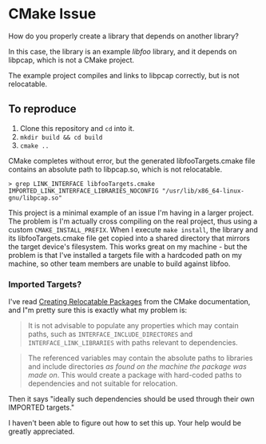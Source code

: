 CMake Issue
===========

How do you properly create a library that depends on another library?

In this case, the library is an example _libfoo_ library, and it depends on libpcap,
which is not a CMake project.

The example project compiles and links to libpcap correctly, but is not relocatable.

## To reproduce

1. Clone this repository and `cd` into it.
2. `mkdir build && cd build`
3. `cmake ..`

CMake completes without error, but the generated libfooTargets.cmake file contains
an absolute path to libpcap.so, which is not relocatable.

```
> grep LINK_INTERFACE libfooTargets.cmake
IMPORTED_LINK_INTERFACE_LIBRARIES_NOCONFIG "/usr/lib/x86_64-linux-gnu/libpcap.so"
```

This project is a minimal example of an issue I'm having in a larger project.
The problem is I'm actually cross compiling on the real project, thus using
a custom `CMAKE_INSTALL_PREFIX`.  When I execute `make install`, the library
and its libfooTargets.cmake file get copied into a shared directory that mirrors
the target device's filesystem.  This works great on my machine - but the problem
is that I've installed a targets file with a hardcoded path on my machine, so 
other team members are unable to build against libfoo.

### Imported Targets?

I've read [Creating Relocatable Packages](http://cmake.org/cmake/help/v3.3/manual/cmake-packages.7.html#creating-relocatable-packages)
from the CMake documentation, and I"m pretty sure this is exactly what my problem is:

> It is not advisable to populate any properties which may contain paths, such as
> `INTERFACE_INCLUDE_DIRECTORES` and `INTERFACE_LINK_LIBRARIES` with paths relevant to
> dependencies.

> The referenced variables may contain the absolute paths to libraries and include
> directories *as found on the machine the package was made on*.  This would create
> a package with hard-coded paths to dependencies and not suitable for relocation.

Then it says "ideally such dependencies should be used through their own IMPORTED targets."

I haven't been able to figure out how to set this up.  Your help would be greatly appreciated.
